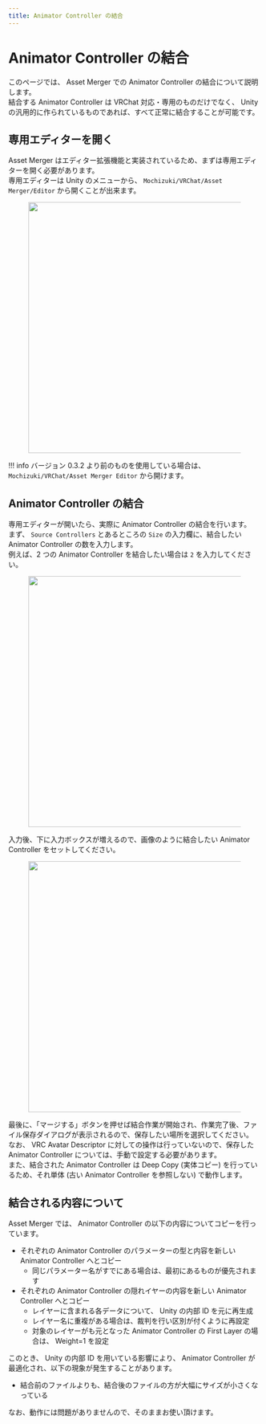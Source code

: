 ```yaml
---
title: Animator Controller の結合
---
```


# Animator Controller の結合

このページでは、 Asset Merger での Animator Controller の結合について説明します。  
結合する Animator Controller は VRChat 対応・専用のものだけでなく、 Unity の汎用的に作られているものであれば、すべて正常に結合することが可能です。

## 専用エディターを開く

Asset Merger はエディター拡張機能と実装されているため、まずは専用エディターを開く必要があります。  
専用エディターは Unity のメニューから、 `Mochizuki/VRChat/Asset Merger/Editor` から開くことが出来ます。

<figure>
  <img src="https://assets.mochizuki.moe/docs/asset-merger/open-editor.PNG" width="500px" data-zoomable="true">
</figure>

<!-- prettier-ignore-start -->
!!! info
    バージョン 0.3.2 より前のものを使用している場合は、 `Mochizuki/VRChat/Asset Merger Editor` から開けます。

<!-- prettier-ignore-end -->

## Animator Controller の結合

専用エディターが開いたら、実際に Animator Controller の結合を行います。  
まず、 `Source Controllers` とあるところの `Size` の入力欄に、結合したい Animator Controller の数を入力します。  
例えば、2 つの Animator Controller を結合したい場合は `2` を入力してください。

<figure>
  <img src="https://assets.mochizuki.moe/docs/asset-merger/animator-controller-step-1.png" width="500px" data-zoomable="true">
</figure>

入力後、下に入力ボックスが増えるので、画像のように結合したい Animator Controller をセットしてください。

<figure>
  <img src="https://assets.mochizuki.moe/docs/asset-merger/animator-controller-step-2.png" width="500px" data-zoomable="true">
</figure>

最後に、「マージする」ボタンを押せば結合作業が開始され、作業完了後、ファイル保存ダイアログが表示されるので、保存したい場所を選択してください。  
なお、 VRC Avatar Descriptor に対しての操作は行っていないので、保存した Animator Controller については、手動で設定する必要があります。  
また、結合された Animator Controller は Deep Copy (実体コピー) を行っているため、それ単体 (古い Animator Controller を参照しない) で動作します。

## 結合される内容について

Asset Merger では、 Animator Controller の以下の内容についてコピーを行っています。

-   それぞれの Animator Controller のパラメーターの型と内容を新しい Animator Controller へとコピー
    -   同じパラメーター名がすでにある場合は、最初にあるものが優先されます
-   それぞれの Animator Controller の隠れイヤーの内容を新しい Animator Controller へとコピー
    -   レイヤーに含まれる各データについて、 Unity の内部 ID を元に再生成
    -   レイヤー名に重複がある場合は、裁判を行い区別が付くように再設定
    -   対象のレイヤーがも元となった Animator Controller の First Layer の場合は、 Weight=1 を設定

このとき、 Unity の内部 ID を用いている影響により、 Animator Controller が最適化され、以下の現象が発生することがあります。

-   結合前のファイルよりも、結合後のファイルの方が大幅にサイズが小さくなっている

なお、動作には問題がありませんので、そのままお使い頂けます。
